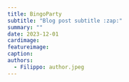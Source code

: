 ```yaml
---
title: BingoParty
subtitle: "Blog post subtitle :zap:"
summary: ""
date: 2023-12-01
cardimage:
featureimage:
caption:
authors:
  - Filippo: author.jpeg
---
```

